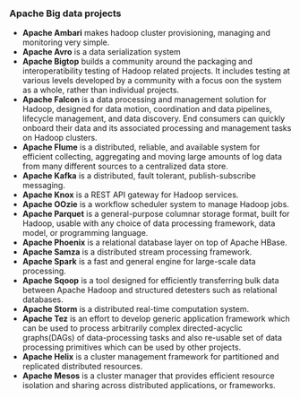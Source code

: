 ### Apache Big data projects
- **Apache Ambari** makes hadoop cluster provisioning, managing and monitoring very simple.
- **Apache Avro** is a data serialization system
- **Apache Bigtop** builds a community around the packaging and interoperatibility testing of Hadoop related projects. It includes testing at various levels developed by a community with a focus oon the system as a whole, rather than individual projects.
- **Apache Falcon** is a data processing and management solution for Hadoop, designed for data motion, coordination and data pipelines, lifecycle management, and data discovery. End consumers can quickly onboard their data and its associated processing and management tasks on Hadoop clusters.
- **Apache Flume** is a distributed, reliable, and available system for efficient collecting, aggregating and moving large amounts of log data from many different sources to a centralized data store.
- **Apache Kafka** is a distributed, fault tolerant, publish-subscribe messaging.
- **Apache Knox**  is a REST API gateway for Hadoop services.
- **Apache OOzie** is a workflow scheduler system to manage Hadoop jobs.
- **Apache Parquet** is a general-purpose columnar storage format, built for Hadoop, usable with any choice of data processing framework, data model, or programming language.
- **Apache Phoenix** is a relational database layer on top of Apache HBase.
- **Apache Samza** is a distributed stream processing framework.
- **Apache Spark** is a fast and general engine for large-scale data processing.
- **Apache Sqoop** is a tool designed for efficiently transferring bulk data between Apache Hadoop and structured detesters such as relational databases.
- **Apache Storm** is a distributed real-time computation system.
- **Apache Tez** is an effort to develop generic application framework which can be used to process arbitrarily complex directed-acyclic graphs(DAGs) of data-processing tasks and also re-usable set of data processing primitives which can be used by other projects.
- **Apache Helix** is a cluster management framework for partitioned and replicated distributed resources.
- **Apache Mesos** is a cluster manager that provides efficient resource isolation and sharing across distributed applications, or frameworks.
